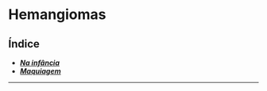 # **Hemangiomas**

## Índice

- [***Na infância***](na-infncia.md)
- [***Maquiagem***](maquiagem.md)

---


